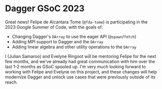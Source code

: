 # Dagger GSoC 2023

Great news! Felipe de Alcantara Tome (`@fda-tome`) is participating in the 2023 Google Summer of Code, with the goals of:
- Changing Dagger's `DArray` to use the eager API (`@spawn`/`fetch`)
- Adding MPI support to Dagger and the `DArray`
- Adding linear algebra and other utility operations to the `DArray`

I (Julian Samaroo) and Evelyne Ringoot will be mentoring Felipe for the next few months, and we've already had great communication with him over the last 1-2 months as GSoC spooled up. I'm very much looking forward to working with Felipe and Evelyne on this project, and these changes will help modernize Dagger and unlock use cases that were previously outside of its reach.
